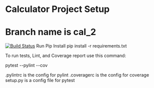#  Calculator Project Setup
# Branch name is cal_2
[![Build Status](https://app.travis-ci.com/SuchiKhare/calc2.svg?branch=cal_2)](https://app.travis-ci.com/SuchiKhare/calc2)
Run Pip Install
pip install -r requirements.txt

To run tests, Lint, and Coverage report use this command:

pytest  --pylint --cov

.pylintrc is the config for pylint
.coveragerc is the config for coverage
setup.py is a config file for pytest
